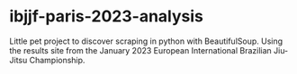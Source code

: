 # ibjjf-paris-2023-analysis
Little pet project to discover scraping in python with BeautifulSoup. Using the results site from the January 2023 European International Brazilian Jiu-Jitsu Championship.
